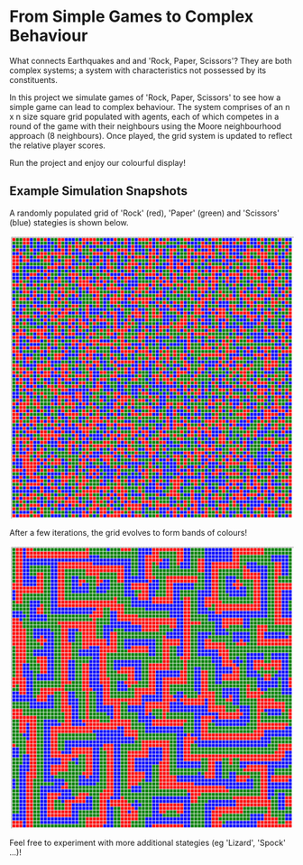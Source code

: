 # From Simple Games to Complex Behaviour

What connects Earthquakes and and 'Rock, Paper, Scissors'? They are both complex systems; a system with characteristics not possessed by its constituents.

In this project we simulate games of 'Rock, Paper, Scissors' to see how a simple game can lead to complex behaviour. The system comprises of an n x n size square grid populated with agents, each of which competes in a round of the game with their neighbours using the Moore neighbourhood approach (8 neighbours). Once played, the grid system is updated to reflect the relative player scores.

Run the project and enjoy our colourful display!

## Example Simulation Snapshots

A randomly populated grid of 'Rock' (red), 'Paper' (green) and 'Scissors' (blue) stategies is shown below.

![Initially randomly populated grid.](/images/clusters1.png?raw=true)

After a few iterations, the grid evolves to form bands of colours!

![Grid after many iterations.](/images/clusters2.png?raw=true)

Feel free to experiment with more additional stategies (eg 'Lizard', 'Spock' ...)!
